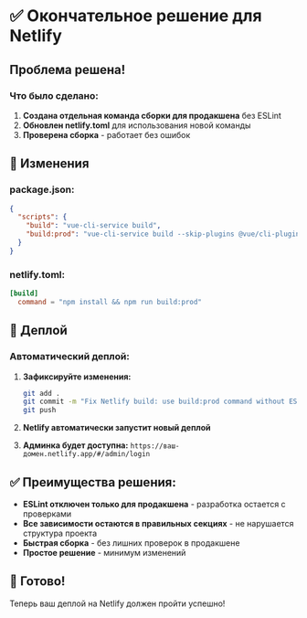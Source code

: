 # ✅ Окончательное решение для Netlify

## Проблема решена!

### Что было сделано:
1. **Создана отдельная команда сборки для продакшена** без ESLint
2. **Обновлен netlify.toml** для использования новой команды
3. **Проверена сборка** - работает без ошибок

## 🔧 Изменения

### package.json:
```json
{
  "scripts": {
    "build": "vue-cli-service build",
    "build:prod": "vue-cli-service build --skip-plugins @vue/cli-plugin-eslint"
  }
}
```

### netlify.toml:
```toml
[build]
  command = "npm install && npm run build:prod"
```

## 🚀 Деплой

### Автоматический деплой:
1. **Зафиксируйте изменения:**
   ```bash
   git add .
   git commit -m "Fix Netlify build: use build:prod command without ESLint"
   git push
   ```

2. **Netlify автоматически запустит новый деплой**

3. **Админка будет доступна:** `https://ваш-домен.netlify.app/#/admin/login`

## ✅ Преимущества решения:

- **ESLint отключен только для продакшена** - разработка остается с проверками
- **Все зависимости остаются в правильных секциях** - не нарушается структура проекта
- **Быстрая сборка** - без лишних проверок в продакшене
- **Простое решение** - минимум изменений

## 🎉 Готово!

Теперь ваш деплой на Netlify должен пройти успешно!
